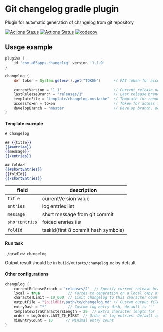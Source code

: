 # Git changelog gradle plugin
Plugin for automatic generation of changelog from git repository

[![Actions Status](https://github.com/goblinr/git-changelog-gradle-plugin/workflows/Changelog%20generate/badge.svg)](https://github.com/goblinr/git-changelog-gradle-plugin/actions)
[![Actions Status](https://github.com/goblinr/git-changelog-gradle-plugin/workflows/Changelog%20test/badge.svg)](https://github.com/goblinr/git-changelog-gradle-plugin/actions)
[![codecov](https://codecov.io/gh/goblinr/git-changelog-gradle-plugin/branch/master/graph/badge.svg)](https://codecov.io/gh/goblinr/git-changelog-gradle-plugin)

## Usage example

```groovy
plugins {
    id 'com.a65apps.changelog' version '1.1.9'
}

changelog {
    def token = System.getenv().get("TOKEN")      // PAT token for access to a Git repository if repository is private
    
    currentVersion = '1.1'                        // Current release name, default is 'Unreleased'
    lastReleaseBranch = "releases/1"              // Last release branch, required field
    templateFile = "template/changelog.mustache"  // Template for render changelog.md, required field
    accessToken = token                           // Token for access to a Git repository, default is empty
    developBranch = 'master'                      // Develop branch, default is 'develop'
}
```

#### Template example
```handlebars
# Changelog

## {{title}}
{{#entries}}
{{message}}
{{/entries}}

## Folded
{{#shortEntries}}
{{foldId}}
{{/shortEntries}}
```
| field          | description                         |
| -------------- | ----------------------------------- |
| `title`        | currentVersion value                |
| `entries`      | log entries list                    |
| `message`      | short message from git commit       |
| `shortEntries` | folded entries list                 |
| `foldId`       | taskId(first 8 commit hash symbols) |

#### Run task
```
./gradlew changelog
```

Output result should be in `build/outputs/changelog.md` by default

#### Other configurations

```groovy
changelog {
    currentReleaseBranch = "releases/2"  // Specify current release branch
    local = true             // Forces to generation on a local copy of the repository
    characterLimit = 10_000  // Limit changelog to this character count
    outputFile = "$buildDir/path/to/changelog.md" // Custom output file path for generated changelog
    entryDash = "*"          // Custom log entry dash, default is '-'
    templateExtraCharactersLength = 29  // Extra character length for fine grained character limit configuration
    order = LogOrder.LAST_TO_FIRST  // Order of log entries. Default is LogOrder.FIRST_TO_LAST
    minEntryCount = 10      // Minimal entry count
}
```
